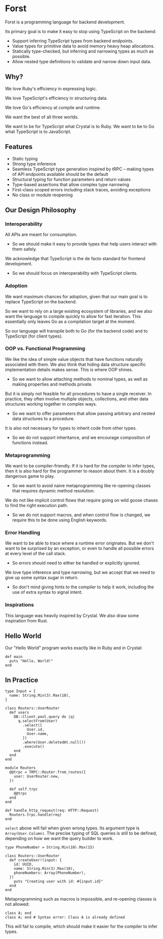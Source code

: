 # Forst

Forst is a programming language for backend development.

Its primary goal is to make it easy to stop using TypeScript on the backend:

- Support inferring TypeScript types from backend endpoints.
- Value types for primitive data to avoid memory heavy heap allocations.
- Statically type-checked, but inferring and narrowing types as much as possible.
- Allow nested type definitions to validate and narrow down input data.

## Why?

We love Ruby's efficiency in expressing logic.

We love TypeScript's efficiency in structuring data.

We love Go's efficiency at compile and runtime.

We want the best of all three worlds.

We want to be for TypeScript what Crystal is to Ruby. We want to be to Go what TypeScript is to JavaScript.

## Features

- Static typing
- Strong type inference
- Seamless TypeScript type generation inspired by tRPC – making types of API endpoints available should be the default
- Structural typing for function parameters and return values
- Type-based assertions that allow complex type narrowing
- First-class scoped errors including stack traces, avoiding exceptions
- No class or module reopening

## Our Design Philosophy

### Interoperability

All APIs are meant for consumption.

- So we should make it easy to provide types that help users interact with them safely.

We acknowledge that TypeScript is the de facto standard for frontend development.

- So we should focus on interoperability with TypeScript clients.

### Adoption

We want maximum chances for adoption, given that our main goal is to replace TypeScript on the backend.

So we want to rely on a large existing ecosystem of libraries, and we also want the language to compile quickly to allow for fast iteration. This essentially only leaves Go as a compilation target at the moment.

So our language will transpile both to Go (for the backend code) and to TypeScript (for client types).

### OOP vs. Functional Programming

We like the idea of simple value objects that have functions naturally associated with them. We also think that hiding data structure specific implementation details makes sense. This is where OOP shines.

- So we want to allow attaching methods to nominal types, as well as making properties and methods private.

But it is simply not feasible for all procedures to have a single receiver. In practice, they often involve multiple objects, collections, and other data structures working together in complex ways.

- So we want to offer parameters that allow passing arbitrary and nested data structures to a procedure.

It is also not necessary for types to inherit code from other types.

- So we do not support inheritance, and we encourage composition of functions instead.

### Metaprogramming

We want to be compiler-friendly. If it is hard for the compiler to infer types, then it is also hard for the programmer to reason about them. It is a doubly dangerous game to play.

- So we want to avoid naive metaprogramming like re-opening classes that requires dynamic method resolution.

We do not like implicit control flows that require going on wild goose chases to find the right execution path.

- So we do not support macros, and when control flow is changed, we require this to be done using English keywords.

### Error Handling

We want to be able to trace where a runtime error originates. But we don't want to be surprised by an exception, or even to handle all possible errors at every level of the call stack.

- So errors should need to either be handled or explicitly ignored.

We love type inference and type narrowing, but we accept that we need to give up some syntax sugar in return.

- So don't mind giving hints to the compiler to help it work, including the use of extra syntax to signal intent.

### Inspirations

This language was heavily inspired by Crystal. We also draw some inspiration from Rust.

## Hello World

Our "Hello World" program works exactly like in Ruby and in Crystal:

```cr
def main
  puts "Hello, World!"
end
```

## In Practice

```cr
type Input = {
  name: String.Min(3).Max(10),
}

class Routers::UserRouter
  def users
    DB::Client.pool.query do |q|
      q.selectFrom(User)
        .select([
          User.id,
          User.name,
        ])
        .where(User.deletedAt.null())
        .execute()
    end
  end
end

module Routers
  @@trpc = TRPC::Router.from_routes({
    user: UserRouter.new,
  })

  def self.trpc
    @@trpc
  end
end

def handle_http_request(req: HTTP::Request)
  Routers.trpc.handle(req)
end
```

`select` above will fail when given wrong types. Its argument type is `Array(User.Column)`. The precise typing of SQL queries is still to be defined, depending on how we want the query builder to work.

```cr
type PhoneNumber = String.Min(10).Max(15)

class Routers::UserRouter
  def createUser!(input: {
    id: UUID,
    name: String.Min(3).Max(10),
    phoneNumbers: Array(PhoneNumber),
  })
    puts "Creating user with id: #{input.id}"
  end
end
```

Metaprogramming such as macros is impossible, and re-opening classes is not allowed:

```cr
class A; end
class A; end # Syntax error: Class A is already defined
```

This will fail to compile, which should make it easier for the compiler to infer types.
